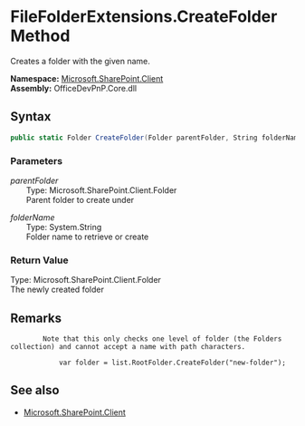 # FileFolderExtensions.CreateFolder Method  
Creates a folder with the given name.  

**Namespace:** [Microsoft.SharePoint.Client](Microsoft.SharePoint.Client.md)  
**Assembly:** OfficeDevPnP.Core.dll  
## Syntax
```C#
public static Folder CreateFolder(Folder parentFolder, String folderName)
```
### Parameters
*parentFolder*  
&emsp;&emsp;Type: Microsoft.SharePoint.Client.Folder  
&emsp;&emsp;Parent folder to create under  
  
*folderName*  
&emsp;&emsp;Type: System.String  
&emsp;&emsp;Folder name to retrieve or create  
  
### Return Value
Type: Microsoft.SharePoint.Client.Folder  
The newly created folder

## Remarks 

            Note that this only checks one level of folder (the Folders collection) and cannot accept a name with path characters.
            
                var folder = list.RootFolder.CreateFolder("new-folder");
            
## See also
- [Microsoft.SharePoint.Client](Microsoft.SharePoint.Client.md)
